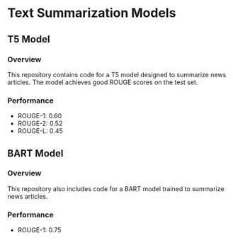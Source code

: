 # Text Summarization Models

## T5 Model

### Overview
This repository contains code for a T5 model designed to summarize news articles. The model achieves good ROUGE scores on the test set.

### Performance
- ROUGE-1: 0.60
- ROUGE-2: 0.52
- ROUGE-L: 0.45

## BART Model

### Overview
This repository also includes code for a BART model trained to summarize news articles.

### Performance
- ROUGE-1: 0.75



